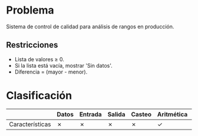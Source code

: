 # Problema

Sistema de control de calidad para análisis de rangos en producción.

## Restricciones

- Lista de valores ≥ 0.
- Si la lista está vacía, mostrar 'Sin datos'.
- Diferencia = (mayor - menor).

# Clasificación
|  | Datos | Entrada | Salida | Casteo | Aritmética | Relacionales | Lógicos | Condicionales | Ciclo | Matrices | Funciones |
|----------|-------|---------|--------|--------|------------|--------------|---------|---------------|-------|----------|-------------|
| Características | ✗ | ✗ | ✗ | ✗ | ✓ | ✗ | ✗ | ✗ | ✗ | ✓ | ✗ |
